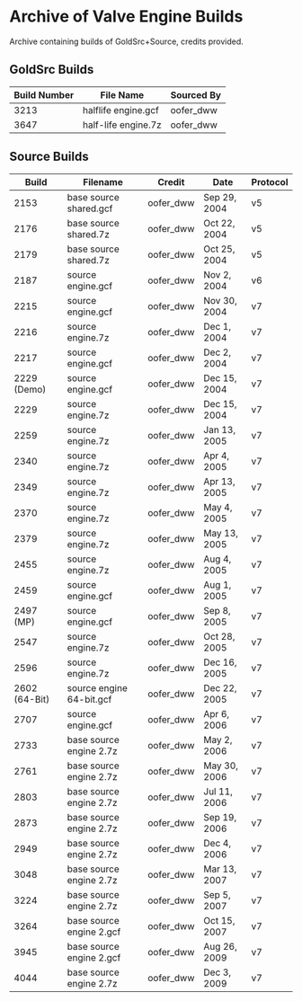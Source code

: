 # Archive of Valve Engine Builds
Archive containing builds of GoldSrc+Source, credits provided.

## GoldSrc Builds
| Build Number | File Name | Sourced By |
|--|--|--|
| 3213 | halflife engine.gcf | oofer_dww | Aug 11, 2005 | v47 |
| 3647 | half-life engine.7z | oofer_dww | Oct 19, 2006 | v47 |

## Source Builds
| Build | Filename | Credit | Date | Protocol |
|--|--|--|--|--|
| 2153 | base source shared.gcf | oofer_dww | Sep 29, 2004 | v5 |
| 2176 | base source shared.7z | oofer_dww | Oct 22, 2004 | v5 |
| 2179 | base source shared.7z | oofer_dww | Oct 25, 2004 | v5 |
| 2187 | source engine.gcf | oofer_dww | Nov 2, 2004 | v6 |
| 2215 | source engine.gcf | oofer_dww | Nov 30, 2004 | v7 |
| 2216 | source engine.7z | oofer_dww | Dec 1, 2004 | v7 |
| 2217 | source engine.gcf | oofer_dww | Dec 2, 2004 | v7 |
| 2229 (Demo) | source engine.gcf | oofer_dww | Dec 15, 2004 | v7 |
| 2229 | source engine.7z | oofer_dww | Dec 15, 2004 | v7 |
| 2259 | source engine.7z | oofer_dww | Jan 13, 2005 | v7 |
| 2340 | source engine.7z | oofer_dww | Apr 4, 2005 | v7 |
| 2349 | source engine.7z | oofer_dww | Apr 13, 2005 | v7 |
| 2370 | source engine.7z | oofer_dww | May 4, 2005 | v7 |
| 2379 | source engine.7z | oofer_dww | May 13, 2005 | v7 |
| 2455 | source engine.7z | oofer_dww | Aug 4, 2005 | v7 |
| 2459 | source engine.gcf | oofer_dww | Aug 1, 2005 | v7 |
| 2497 (MP) | source engine.gcf | oofer_dww | Sep 8, 2005 | v7 |
| 2547 | source engine.7z | oofer_dww | Oct 28, 2005 | v7 |
| 2596 | source engine.7z | oofer_dww | Dec 16, 2005 | v7 |
| 2602 (64-Bit) | source engine 64-bit.gcf | oofer_dww | Dec 22, 2005 | v7 |
| 2707 | source engine.gcf | oofer_dww | Apr 6, 2006 | v7 |
| 2733 | base source engine 2.7z | oofer_dww | May 2, 2006 | v7 |
| 2761 | base source engine 2.7z | oofer_dww | May 30, 2006 | v7 |
| 2803 | base source engine 2.7z | oofer_dww | Jul 11, 2006 | v7 |
| 2873 | base source engine 2.7z | oofer_dww | Sep 19, 2006 | v7 |
| 2949 | base source engine 2.7z | oofer_dww | Dec 4, 2006 | v7 |
| 3048 | base source engine 2.7z | oofer_dww | Mar 13, 2007 | v7 |
| 3224 | base source engine 2.7z | oofer_dww | Sep 5, 2007 | v7 |
| 3264 | base source engine 2.gcf | oofer_dww | Oct 15, 2007 | v7 |
| 3945 | base source engine 2.gcf | oofer_dww | Aug 26, 2009 | v7 |
| 4044 | base source engine 2.7z | oofer_dww | Dec 3, 2009 | v7 |
